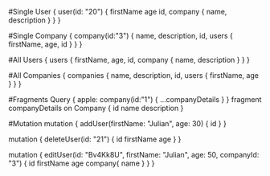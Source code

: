#Single User
{
user(id: "20") {
firstName
age
id,
company {
name,
description
}
}
}

#Single Company
{
company(id:"3") {
name,
description,
id,
users {
firstName,
age,
id
}
}
}

#All Users
{
users {
firstName,
age,
id,
company {
name,
description
}
}
}

#All Companies
{
companies {
name,
description,
id,
users {
firstName,
age
}
}
}

#Fragments Query
{
apple: company(id:"1") {
...companyDetails
}
}
fragment companyDetails on Company {
id
name
description
}

#Mutation
mutation {
addUser(firstName: "Julian", age: 30) {
id
}
}

mutation {
deleteUser(id: "21") {
id
firstName
age
}
}

mutation {
editUser(id: "Bv4Kk8U", firstName: "Julian", age: 50, companyId: "3") {
id
firstName
age
company{
name
}
}
}
